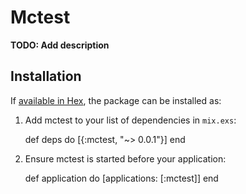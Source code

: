 # Mctest

**TODO: Add description**

## Installation

If [available in Hex](https://hex.pm/docs/publish), the package can be installed as:

  1. Add mctest to your list of dependencies in `mix.exs`:

        def deps do
          [{:mctest, "~> 0.0.1"}]
        end

  2. Ensure mctest is started before your application:

        def application do
          [applications: [:mctest]]
        end

